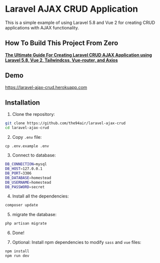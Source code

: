 # Laravel AJAX CRUD Application

This is a simple example of using Laravel 5.8 and Vue 2 for creating CRUD applications with AJAX functionality.

## How To Build This Project From Zero
**[The Ultimate Guide For Creating Laravel CRUD AJAX Application using Laravel 5.8, Vue 2, Tailwindcss, Vue-router, and Axios](./steps.md)**

## Demo
https://laravel-ajax-crud.herokuapp.com

## Installation

1. Clone the repository:
```bash
git clone https://github.com/the94air/laravel-ajax-crud
cd laravel-ajax-crud
```

2. Copy `.env` file:
```
cp .env.example .env
```

3. Connect to database:
```bash
DB_CONNECTION=mysql
DB_HOST=127.0.0.1
DB_PORT=3306
DB_DATABASE=homestead
DB_USERNAME=homestead
DB_PASSWORD=secret
```

4. Install all the dependencies:
```bash
composer update
```

5. migrate the database:
```bash
php artisan migrate
```

6. Done!  

7. Optional: Install npm dependencies to modify `sass` and `vue` files:
```bash
npm install
npm run dev
```
